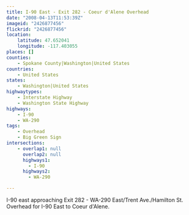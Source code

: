 ```yaml
---
title: I-90 East - Exit 282 - Coeur d'Alene Overhead
date: "2008-04-13T11:53:39Z"
imageid: "2426877456"
flickrid: "2426877456"
location:
    latitude: 47.652041
    longitude: -117.403055
places: []
counties:
    - Spokane County|Washington|United States
countries:
    - United States
states:
    - Washington|United States
highwaytypes:
    - Interstate Highway
    - Washington State Highway
highways:
    - I-90
    - WA-290
tags:
    - Overhead
    - Big Green Sign
intersections:
    - overlap1: null
      overlap2: null
      highways1:
        - I-90
      highways2:
        - WA-290

---
```

I-90 east approaching Exit 282 - WA-290 East/Trent Ave./Hamilton St.  Overhead for I-90 East to Coeur d'Alene.